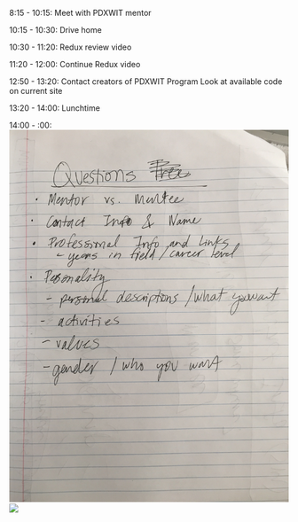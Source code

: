 8:15 - 10:15: Meet with PDXWIT mentor

10:15 - 10:30: Drive home

10:30 - 11:20: Redux review video

11:20 - 12:00: Continue Redux video

12:50 - 13:20: Contact creators of PDXWIT Program
               Look at available code on current site

13:20 - 14:00: Lunchtime

14:00 - :00:
<img src="images/1.JPG" /> ![](images/k8s-dashboard.png)
